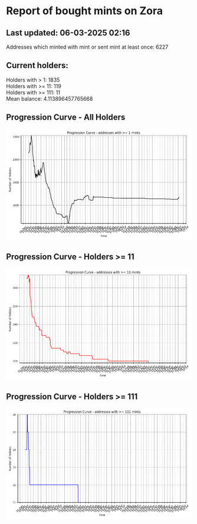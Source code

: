 # Report of bought mints on Zora
## Last updated: 06-03-2025 02:16
Addresses which minted with mint or sent mint at least once: 6227

## Current holders:
Holders with > 1: 1835  
Holders with >= 11: 119  
Holders with >= 111: 11  
Mean balance: 4.113896457765668  

## Progression Curve - All Holders
![addresses with >= 1 mint](progression_curve_all.png)
## Progression Curve - Holders >= 11
![addresses with >= 11 mints](progression_curve_gt_11.png)
## Progression Curve - Holders >= 111
![addresses with >= 111 mints](progression_curve_gt_111.png)
